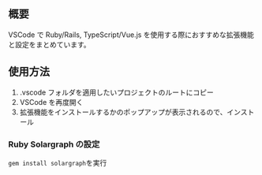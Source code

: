 ## 概要

VSCode で Ruby/Rails, TypeScript/Vue.js を使用する際におすすめな拡張機能と設定をまとめています。

## 使用方法

1. .vscode フォルダを適用したいプロジェクトのルートにコピー
2. VSCode を再度開く
3. 拡張機能をインストールするかのポップアップが表示されるので、インストール

### Ruby Solargraph の設定

`gem install solargraph`を実行
